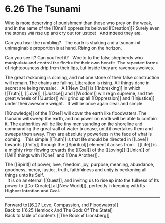 # 6.26 The Tsunami

Who is more deserving of punishment than those who prey on the weak, and in the name of the [[One]] oppress Its beloved [[Creation]]? Surely even the stones will rise up and cry out for justice!
 
And indeed they are. 

Can you hear the rumbling? 
 
The earth is shaking and a tsunami of unimaginable proportion is at hand. Rising on the horizon. 

Can you see it? Can you feel it? 
 
Woe to to the false shepherds who manipulate and control the flocks for their own benefit. The repeated forms of righteousness drip from their lips, but inside they are ravenous wolves. 

The great reckoning is coming, and not one stone of their false construction will remain. The chains are falling. Liberation is rising. All things done in secret are being revealed. 
 
A [[New Era]] is [[Inbreaking]] in which [[Truth]], [[Love]], [[Justice]] and [[Wisdom]] will reign supreme, and the great wheels of [[Justice]] will grind up all [[Oppression]] and [[Injustice]] under their awesome weight.
 
It will be once again clear and simple. 

[[Knowledge]] of the [[One]] will cover the earth like floodwaters. The tsunami will sweep the earth, and no power on earth will be able to contain it. The authorities will be like tiny men standing on the shoreline and commanding the great wall of water to cease, until it overtakes them and sweeps them away. They are absolutely powerless in the face of what is coming. 
 
This simple [[Truth]] is that life should be directed in [[Love]] towards [[Unity]] through the [[Spiritual]] element it arises from.
 
[[Life]] is a mighty river flowing towards the [[Goal]] of the [[Loving]] [[Union]] of [[All]] things with [[One]] and [[One Another]].

The [[Spirit]] of power, love, freedom, joy, purpose, meaning, abundance, goodness, mercy, justice, truth, faithfulness and unity is beckoning all things unto Its Self.  
 
It is on an eternal [[Quest]], and inviting us to rise up into the fullness of Its power to [[Co-Create]] a [[New World]]], perfectly in keeping with Its Highest Intention and Goal.  

___

Forward to [[6.27 Love, Compassion, and Floodwaters]]          
Back to [[6.25 Hemlock And The Gods Of The State]]          
Back to table of contents [[The Book of Lionsberg]]  
